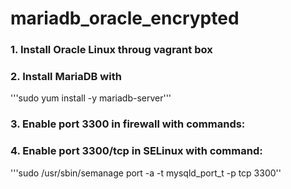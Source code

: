 # mariadb_oracle_encrypted


### 1. Install Oracle Linux throug vagrant box 
### 2. Install MariaDB with 
'''sudo yum install -y mariadb-server'''
### 3. Enable port 3300 in firewall with commands: 

### 4. Enable port 3300/tcp in SELinux with command:
'''sudo /usr/sbin/semanage port -a -t mysqld_port_t -p tcp 3300''
